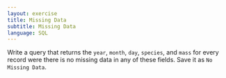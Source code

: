 ```yaml
---
layout: exercise
title: Missing Data
subtitle: Missing Data
language: SQL
---
```


Write a query that returns the `year`, `month`, `day`, `species`, and `mass` for
every record were there is no missing data in any of these fields. Save
it as `No Missing Data`.
